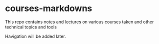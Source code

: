 # courses-markdowns

This repo contains notes and lectures on various courses taken and other technical topics and tools

Havigation will be added later. 
